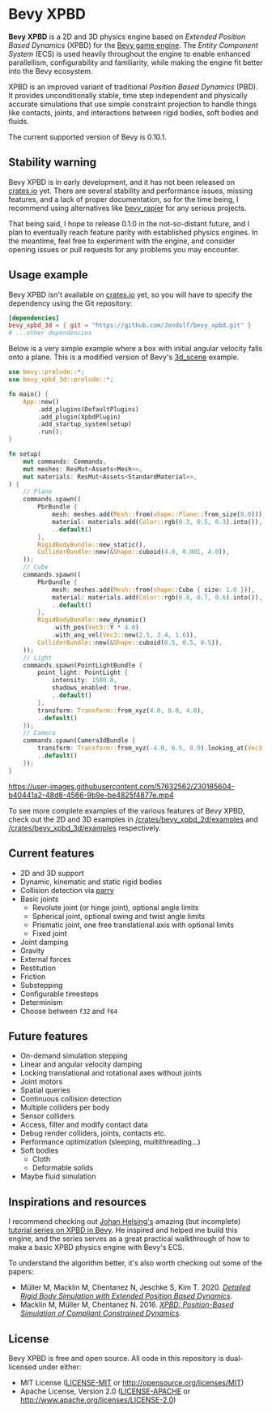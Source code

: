 # Bevy XPBD

**Bevy XPBD** is a 2D and 3D physics engine based on *Extended Position Based Dynamics* (XPBD) for the [Bevy game engine](https://bevyengine.org/). The *Entity Component System* (ECS) is used heavily throughout the engine to enable enhanced parallellism, configurability and familiarity, while making the engine fit better into the Bevy ecosystem.

XPBD is an improved variant of traditional *Position Based Dynamics* (PBD). It provides unconditionally stable, time step independent and physically accurate simulations that use simple constraint projection to handle things like contacts, joints, and interactions between rigid bodies, soft bodies and fluids.

The current supported version of Bevy is 0.10.1.

## Stability warning

Bevy XPBD is in early development, and it has not been released on [crates.io](https://crates.io) yet. There are several stability and performance issues, missing features, and a lack of proper documentation, so for the time being, I recommend using alternatives like [bevy_rapier](https://github.com/dimforge/bevy_rapier) for any serious projects.

That being said, I hope to release 0.1.0 in the not-so-distant future, and I plan to eventually reach feature parity with established physics engines. In the meantime, feel free to experiment with the engine, and consider opening issues or pull requests for any problems you may encounter.

## Usage example

Bevy XPBD isn't available on [crates.io](https://crates.io) yet, so you will have to specify the dependency using the Git repository:

```toml
[dependencies]
bevy_xpbd_3d = { git = "https://github.com/Jondolf/bevy_xpbd.git" }
# ...other dependencies
```

Below is a very simple example where a box with initial angular velocity falls onto a plane. This is a modified version of Bevy's [3d_scene](https://bevyengine.org/examples/3d/3d-scene/) example.

```rs
use bevy::prelude::*;
use bevy_xpbd_3d::prelude::*;

fn main() {
    App::new()
        .add_plugins(DefaultPlugins)
        .add_plugin(XpbdPlugin)
        .add_startup_system(setup)
        .run();
}

fn setup(
    mut commands: Commands,
    mut meshes: ResMut<Assets<Mesh>>,
    mut materials: ResMut<Assets<StandardMaterial>>,
) {
    // Plane
    commands.spawn((
        PbrBundle {
            mesh: meshes.add(Mesh::from(shape::Plane::from_size(8.0))),
            material: materials.add(Color::rgb(0.3, 0.5, 0.3).into()),
            ..default()
        },
        RigidBodyBundle::new_static(),
        ColliderBundle::new(&Shape::cuboid(4.0, 0.001, 4.0)),
    ));
    // Cube
    commands.spawn((
        PbrBundle {
            mesh: meshes.add(Mesh::from(shape::Cube { size: 1.0 })),
            material: materials.add(Color::rgb(0.8, 0.7, 0.6).into()),
            ..default()
        },
        RigidBodyBundle::new_dynamic()
            .with_pos(Vec3::Y * 4.0)
            .with_ang_vel(Vec3::new(2.5, 3.4, 1.6)),
        ColliderBundle::new(&Shape::cuboid(0.5, 0.5, 0.5)),
    ));
    // Light
    commands.spawn(PointLightBundle {
        point_light: PointLight {
            intensity: 1500.0,
            shadows_enabled: true,
            ..default()
        },
        transform: Transform::from_xyz(4.0, 8.0, 4.0),
        ..default()
    });
    // Camera
    commands.spawn(Camera3dBundle {
        transform: Transform::from_xyz(-4.0, 6.5, 8.0).looking_at(Vec3::ZERO, Vec3::Y),
        ..default()
    });
}
```

https://user-images.githubusercontent.com/57632562/230185604-b40441a2-48d8-4566-9b9e-be4825f4877e.mp4

To see more complete examples of the various features of Bevy XPBD, check out the 2D and 3D examples in [/crates/bevy_xpbd_2d/examples](/crates/bevy_xpbd_2d/examples) and [/crates/bevy_xpbd_3d/examples](/crates/bevy_xpbd_3d/examples) respectively.

## Current features

- 2D and 3D support
- Dynamic, kinematic and static rigid bodies
- Collision detection via [parry](https://parry.rs)
- Basic joints
  - Revolute joint (or hinge joint), optional angle limits
  - Spherical joint, optional swing and twist angle limits
  - Prismatic joint, one free translational axis with optional limits
  - Fixed joint
- Joint damping
- Gravity
- External forces
- Restitution
- Friction
- Substepping
- Configurable timesteps
- Determinism
- Choose between `f32` and `f64`

## Future features

- On-demand simulation stepping
- Linear and angular velocity damping
- Locking translational and rotational axes without joints
- Joint motors
- Spatial queries
- Continuous collision detection
- Multiple colliders per body
- Sensor colliders
- Access, filter and modify contact data
- Debug render colliders, joints, contacts etc.
- Performance optimization (sleeping, multithreading...)
- Soft bodies
  - Cloth
  - Deformable solids
- Maybe fluid simulation

## Inspirations and resources

I recommend checking out [Johan Helsing's](https://github.com/johanhelsing) amazing (but incomplete) [tutorial series on XPBD in Bevy](https://johanhelsing.studio/posts/bevy-xpbd). He inspired and helped me build this engine, and the series serves as a great practical walkthrough of how to make a basic XPBD physics engine with Bevy's ECS.

To understand the algorithm better, it's also worth checking out some of the papers:

  - Müller M, Macklin M, Chentanez N, Jeschke S, Kim T. 2020. *[Detailed Rigid Body Simulation with Extended Position Based Dynamics](https://matthias-research.github.io/pages/publications/PBDBodies.pdf)*.
  - Macklin M, Müller M, Chentanez N. 2016. *[XPBD: Position-Based Simulation of Compliant Constrained Dynamics](http://mmacklin.com/xpbd.pdf)*.

## License

Bevy XPBD is free and open source. All code in this repository is dual-licensed under either:

- MIT License ([LICENSE-MIT](/LICENSE-MIT) or http://opensource.org/licenses/MIT)
- Apache License, Version 2.0 ([LICENSE-APACHE](/LICENSE-APACHE) or http://www.apache.org/licenses/LICENSE-2.0)

